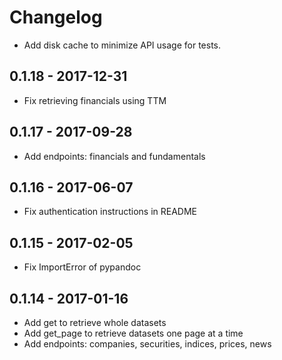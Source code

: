 # Changelog

* Add disk cache to minimize API usage for tests.


## 0.1.18 - 2017-12-31

* Fix retrieving financials using TTM


## 0.1.17 - 2017-09-28

* Add endpoints: financials and fundamentals


## 0.1.16 - 2017-06-07

* Fix authentication instructions in README


## 0.1.15 - 2017-02-05

* Fix ImportError of pypandoc


## 0.1.14 - 2017-01-16

* Add get to retrieve whole datasets
* Add get_page to retrieve datasets one page at a time
* Add endpoints: companies, securities, indices, prices, news
